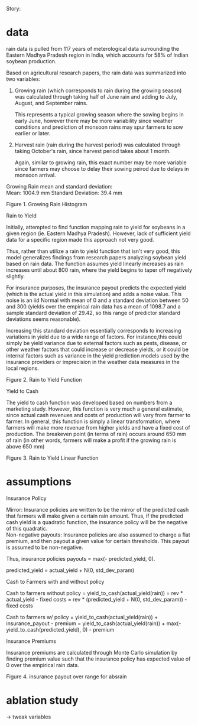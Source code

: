 Story:
# data
rain data is pulled from 117 years of meterological data surrounding the Eastern Madhya Pradesh region in India, which accounts for 58% of Indian soybean production. 

Based on agricultural research papers, the rain data was summarized into two variables:

1. Growing rain (which corresponds to rain during the growing season) was calculated through taking half of June rain and adding to July, August, and September rains. 

    This represents a typical growing season where the sowing begins in early June, however there may be more variability since weather conditions and prediction of monsoon rains may spur farmers to sow earlier or later. 

2. Harvest rain (rain during the harvest period) was calculated through taking October's rain, since harvest period takes about 1 month. 

    Again, similar to growing rain, this exact number may be more variable since farmers may choose to delay their sowing peirod due to delays in monsoon arrival. 


Growing Rain mean and standard deviation:  
Mean: 1004.9 mm
Standard Deviation: 39.4 mm

Figure 1. Growing Rain Histogram


Rain to Yield

Initially, attempted to find function mapping rain to yield for soybeans in a given region (ie. Eastern Madhya Pradesh). However, lack of sufficient yield data for a specific region made this approach not very good. 

Thus, rather than utilize a rain to yield function that isn't very good, this model generalizes findings from research papers analyzing soybean yield based on rain data. The function assumes yield linearly increases as rain increases until about 800 rain, where the yield begins to taper off negatively slightly. 

For insurance purposes, the insurance payout predicts the expected yield (which is the actual yield in this simulation) and adds a noise value. This noise is an iid Normal with mean of 0 and a standard deviation between 50 and 300 (yields over the empirical rain data has a mean of 1098.7 and a sample standard deviation of 29.42, so this range of predictor standard deviations seems reasonable). 

Increasing this standard deviation essentially corresponds to increasing variations in yield due to a wide range of factors. For instance,this could simply be yield variance due to external factors such as pests, disease, or other weather factors that could increase or decrease yields, or it could be internal factors such as variance in the yield prediction models used by the insurance providers or imprecision in the weather data measures in the local regions. 

Figure 2. Rain to Yield Function

Yield to Cash 

The yield to cash function was developed based on numbers from a marketing study. However, this function is very much a general estimate, since actual cash revenues and costs of production will vary from farmer to farmer. In general, this function is simply a linear transformation, where farmers will make more revenue from higher yields and have a fixed cost of production. The breakeven point (in terms of rain) occurs around 650 mm of rain (in other words, farmers will make a profit if the growing rain is above 650 mm)

Figure 3. Rain to Yield Linear Function 




# assumptions

Insurance Policy

Mirror: Insurance policies are written to be the mirror of the predicted cash that farmers will make given a certain rain amount. Thus, if the predicted cash yield is a quadratic function, the insurance policy will be the negative of this quadratic.  
Non-negative payouts: Insurance policies are also assumed to charge a flat premium, and then payout a given value for certain thresholds. This payout is assumed to be non-negative.

Thus, insurance policies payouts = max(- predicted_yield, 0). 

predicted_yield = actual_yield + N(0, std_dev_param)

Cash to Farmers with and without policy

Cash to farmers without policy = yield_to_cash(actual_yield(rain)) 
                               = rev * actual_yield - fixed costs 
                               = rev * (predicted_yield + N(0, std_dev_param)) - fixed costs


Cash to farmers w/ policy = yield_to_cash(actual_yield(rain)) + insurance_payout - premium 
                          = yield_to_cash(actual_yield(rain)) + max(- yield_to_cash(predicted_yield), 0) - premium


Insurance Premiums

Insurance premiums are calculated through Monte Carlo simulation by finding premium value such that the insurance policy has expected value of 0 over the empirical rain data.  

Figure 4. insurance payout over range for absrain



# ablation study 

-> tweak variables
